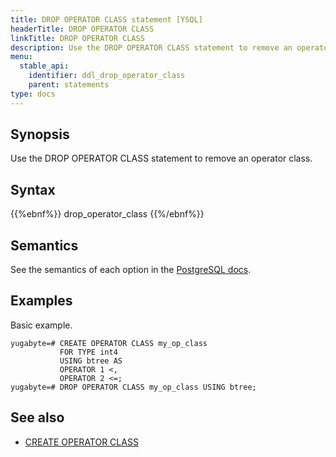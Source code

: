 ```yaml
---
title: DROP OPERATOR CLASS statement [YSQL]
headerTitle: DROP OPERATOR CLASS
linkTitle: DROP OPERATOR CLASS
description: Use the DROP OPERATOR CLASS statement to remove an operator class.
menu:
  stable_api:
    identifier: ddl_drop_operator_class
    parent: statements
type: docs
---
```


## Synopsis

Use the DROP OPERATOR CLASS statement to remove an operator class.

## Syntax

{{%ebnf%}}
  drop_operator_class
{{%/ebnf%}}

## Semantics

See the semantics of each option in the [PostgreSQL docs][postgresql-docs-drop-operator-class].

## Examples

Basic example.

```plpgsql
yugabyte=# CREATE OPERATOR CLASS my_op_class
           FOR TYPE int4
           USING btree AS
           OPERATOR 1 <,
           OPERATOR 2 <=;
yugabyte=# DROP OPERATOR CLASS my_op_class USING btree;
```

## See also

- [CREATE OPERATOR CLASS](../ddl_create_operator_class)

[postgresql-docs-drop-operator-class]: https://www.postgresql.org/docs/11/sql-dropopclass.html
